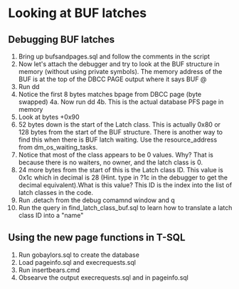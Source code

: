 # Looking at BUF latches

## Debugging BUF latches

1. Bring up bufsandpages.sql and follow the comments in the script
2. Now let's attach the debugger and try to look at the BUF structure in memory (without using private symbols). The memory address of the BUF is at the top of the DBCC PAGE output where it says BUF @<address>
3. Run dd <buf address>
4. Notice the first 8 bytes matches bpage from DBCC page (byte swapped)
4a. Now run dd <bpage address>
4b. This is the actual database PFS page in memory
5. Look at bytes <buf address>+0x90
7. 52 bytes down is the start of the Latch class. This is actually 0x80 or 128 bytes from the start of the BUF structure. There is another way to find this when there is BUF latch waiting. Use the resource_address from dm_os_waiting_tasks.
8. Notice that most of the class appears to be 0 values. Why? That is because there is no waiters, no owner, and the latch class is 0.
9. 24 more bytes from the start of this is the Latch class ID. This value is 0x1c which in decimal is 28 (Hint. type in ?1c in the debugger to get the decimal equivalent).What is this value? This ID is the index into the list of latch classes in the code.
10. Run .detach from the debug comamnd window and q
11. Run the query in find_latch_class_buf.sql to learn how to translate a latch class ID into a "name"

## Using the new page functions in T-SQL

1. Run gobaylors.sql to create the database
2. Load pageinfo.sql and execrequests.sql
3. Run insertbears.cmd
4. Obsearve the output execrequests.sql and in pageinfo.sql


